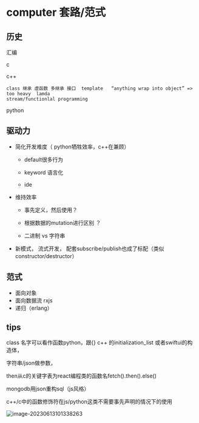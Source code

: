 # computer 套路/范式

## 历史

汇编

c

c++

```
class 继承 虚函数 多继承 接口  template   “anything wrap into object” => too heavy  lamda  
stream/functionlal programming
```

python 





## 驱动力

- 简化开发难度（ python牺牲效率，c++在兼顾）

  - default很多行为

  - keyword 语言化

  - ide

    

- 维持效率

  - 事先定义，然后使用？
  - 根据数据的mutation进行区别 ？

  - 二进制 vs 字符串

   

- 新模式， 流式开发， 配套subscribe/publish也成了标配（类似constructor/destructor）

## 范式

- 面向对象
-  面向数据流 rxjs
- 递归（erlang）

##  tips

class 名字可以看作函数python，跟{} c++ 的initialization_list 或者swiftui的构造体，

字符串/json做参数，

then从c的关键字表为react编程类的函数名fetch().then().else()

mongodb用json重构sql（js风格）

c++/c中的函数修饰符在js/python这类不需要事先声明的情况下的使用

![image-20230613101338263](.\Img\image-20230613101338263.png)